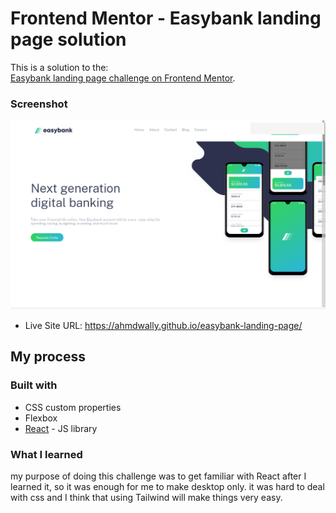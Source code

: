 # Frontend Mentor - Easybank landing page solution

This is a solution to the:  
[Easybank landing page challenge on Frontend Mentor](https://www.frontendmentor.io/challenges/easybank-landing-page-WaUhkoDN). 


### Screenshot

![](./src/assets/screen.png)  

- Live Site URL: https://ahmdwally.github.io/easybank-landing-page/

## My process

### Built with

- CSS custom properties
- Flexbox
- [React](https://reactjs.org/) - JS library

### What I learned

my purpose of doing this challenge was to get familiar with React after I learned it, so it was enough for me to make desktop only.
it was hard to deal with css and I think that using Tailwind will make things very easy. 

